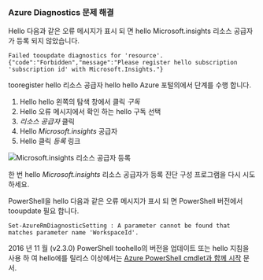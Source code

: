 ### <a name="troubleshoot-azure-diagnostics"></a>Azure Diagnostics 문제 해결

Hello 다음과 같은 오류 메시지가 표시 되 면 hello Microsoft.insights 리소스 공급자가 등록 되지 않았습니다.

`Failed tooupdate diagnostics for 'resource'. {"code":"Forbidden","message":"Please register hello subscription 'subscription id' with Microsoft.Insights."}`

tooregister hello 리소스 공급자 hello hello Azure 포털의에서 단계를 수행 합니다.

1.  Hello hello 왼쪽의 탐색 창에서 클릭 *구독*
2.  Hello 오류 메시지에서 확인 하는 hello 구독 선택
3.  *리소스 공급자* 클릭
4.  Hello *Microsoft.insights* 공급자
5.  Hello 클릭 *등록* 링크

![Microsoft.insights 리소스 공급자 등록](./media/log-analytics-troubleshoot-azure-diagnostics/log-analytics-register-microsoft-diagnostics-resource-provider.png)

한 번 hello *Microsoft.insights* 리소스 공급자가 등록 진단 구성 프로그램을 다시 시도 하세요.


PowerShell을 hello 다음과 같은 오류 메시지가 표시 되 면 PowerShell 버전에서 tooupdate 필요 합니다.

`Set-AzureRmDiagnosticSetting : A parameter cannot be found that matches parameter name 'WorkspaceId'.`

2016 년 11 월 (v2.3.0) PowerShell toohello의 버전을 업데이트 또는 hello 지침을 사용 하 여 hello에를 릴리스 이상에서는 [Azure PowerShell cmdlet과 함께 시작](https://docs.microsoft.com/powershell/azureps-cmdlets-docs/) 문서.
